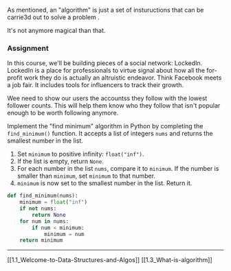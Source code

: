 As mentioned, an "algorithm" is just a set of instuructions that can be carrie3d out to solve a problem . 

It's not anymore magical than that. 

### Assignment
In this course, we'll be building pieces of a social network: LockedIn. LockedIn is a place for professionals to virtue signal about how all the for-profit work they do is actually an altruistic endeavor. Think Facebook meets a job fair. It includes tools for influencers to track their growth. 

Wee need to show our users the accountss they follow with the lowest follower counts. This will help them know who they follow that isn't popular enough to be worth following anymore. 

Implement the "find minimum" algorithm in Python by completing the `find_minimum()` function. It accepts a list of integers `nums` and returns the smallest number in the list. 

1. Set `minimum` to positive infinity: `float("inf")`. 
2. If the list is empty, return `None`. 
3. For each number in the list `nums`, compare it to `minimum`. If the number is smaller than `minimum`, set `minimum` to that number. 
4. `minimum` is now set to the smallest number in the list. Return it. 

``` python
def find_minimum(nums):
	minimum = float("inf")
	if not nums: 
		return None
	for num in nums:
		if num < minimum:
			minimum = num
	return minimum
```

---
[[1.1_Welcome-to-Data-Structures-and-Algos]]
[[1.3_What-is-algorithm]]
